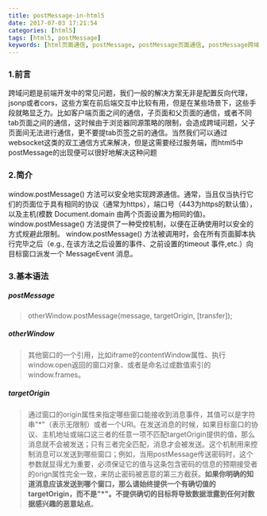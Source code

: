 ```yaml
---
title: postMessage-in-html5
date: 2017-07-03 17:21:54
categories: [html5]
tags: [html5, postMessage]
keywords: [html页面通信, postMessage, postMessage页面通信, postMessage跨域]
---
```

### 1.前言
<p>
    跨域问题是前端开发中的常见问题，我们一般的解决方案无非是配置反向代理，jsonp或者cors，这些方案在前后端交互中比较有用，但是在某些场景下，这些手段就略显乏力。比如客户端页面之间的通信，子页面和父页面的通信，或者不同tab页面之间的通信，这时候由于浏览器同源策略的限制，会造成跨域问题，父子页面间无法进行通信，更不要提tab页签之前的通信。当然我们可以通过websocket这类的双工通信方式来解决，但是这需要经过服务端，而html5中postMessage的出现便可以很好地解决这种问题
</p>

<!-- more -->

### 2.简介
<p>
    window.postMessage() 方法可以安全地实现跨源通信。通常，当且仅当执行它们的页面位于具有相同的协议（通常为https），端口号（443为https的默认值），以及主机(模数 Document.domain 由两个页面设置为相同的值)。 window.postMessage() 方法提供了一种受控机制，以便在正确使用时以安全的方式规避此限制。
    window.postMessage() 方法被调用时，会在所有页面脚本执行完毕之后（e.g., 在该方法之后设置的事件、之前设置的timeout 事件,etc.）向目标窗口派发一个  MessageEvent 消息。 
</p>

### 3.基本语法
##### postMessage
> otherWindow.postMessage(message, targetOrigin, [transfer]);

##### otherWindow
> 其他窗口的一个引用，比如iframe的contentWindow属性、执行window.open返回的窗口对象、或者是命名过或数值索引的window.frames。

##### targetOrigin
> 通过窗口的origin属性来指定哪些窗口能接收到消息事件，其值可以是字符串"\*"（表示无限制）或者一个URI。在发送消息的时候，如果目标窗口的协议、主机地址或端口这三者的任意一项不匹配targetOrigin提供的值，那么消息就不会被发送；只有三者完全匹配，消息才会被发送。这个机制用来控制消息可以发送到哪些窗口；例如，当用postMessage传送密码时，这个参数就显得尤为重要，必须保证它的值与这条包含密码的信息的预期接受者的orign属性完全一致，来防止密码被恶意的第三方截获。__如果你明确的知道消息应该发送到哪个窗口，那么请始终提供一个有确切值的targetOrigin，而不是"\*"。不提供确切的目标将导致数据泄露到任何对数据感兴趣的恶意站点__。

